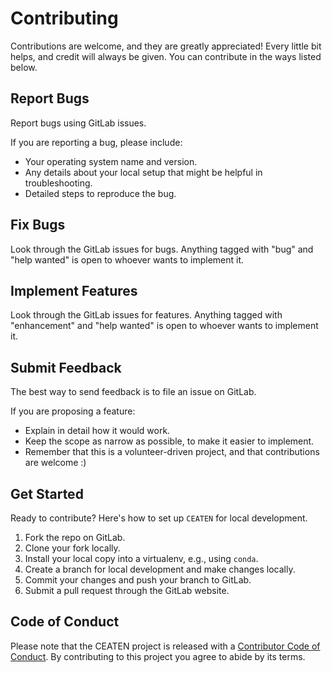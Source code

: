 # Contributing

Contributions are welcome, and they are greatly appreciated! Every little bit
helps, and credit will always be given. You can contribute in the ways listed below.

## Report Bugs

Report bugs using GitLab issues.

If you are reporting a bug, please include:

* Your operating system name and version.
* Any details about your local setup that might be helpful in troubleshooting.
* Detailed steps to reproduce the bug.

## Fix Bugs

Look through the GitLab issues for bugs. Anything tagged with "bug" and "help
wanted" is open to whoever wants to implement it.

## Implement Features

Look through the GitLab issues for features. Anything tagged with "enhancement"
and "help wanted" is open to whoever wants to implement it.

## Submit Feedback

The best way to send feedback is to file an issue on GitLab.

If you are proposing a feature:

* Explain in detail how it would work.
* Keep the scope as narrow as possible, to make it easier to implement.
* Remember that this is a volunteer-driven project, and that contributions
  are welcome :)

## Get Started

Ready to contribute? Here's how to set up `CEATEN` for local development.

1. Fork the repo on GitLab.
2. Clone your fork locally.
3. Install your local copy into a virtualenv, e.g., using `conda`.
4. Create a branch for local development and make changes locally.
5. Commit your changes and push your branch to GitLab.
6. Submit a pull request through the GitLab website.

## Code of Conduct

Please note that the CEATEN project is released with a [Contributor Code of Conduct](CONDUCT.md). By contributing to this project you agree to abide by its terms.
